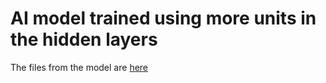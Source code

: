 # AI model trained using more units in the hidden layers

The files from the model are [here](https://huggingface.co/anaarodeero/models-TFM-TUs/tree/main/AI-n_hidden)
